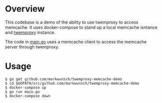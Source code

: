 # Overview
This codebase is a demo of the ability to use twemproxy to access memcache. It uses docker-compose to stand up a local memcache isntance and [twemproxy](https://github.com/markwunsch/twemproxy-docker) instance. 

The code in [main.go](https://github.com/markwunsch/twemproxy-memcache-demo/blob/master/main.go) uses a memcache client to access the memcache server through twemproxy. 

# Usage

    $ go get github.com/markwunsch/twemproxy-memcache-demo
    $ cd $GOPATH/src/github.com/markwunsch/twemproxy-memcache-demo
    $ docker-compose up
    $ go run main.go    
    $ docker-compose down


    